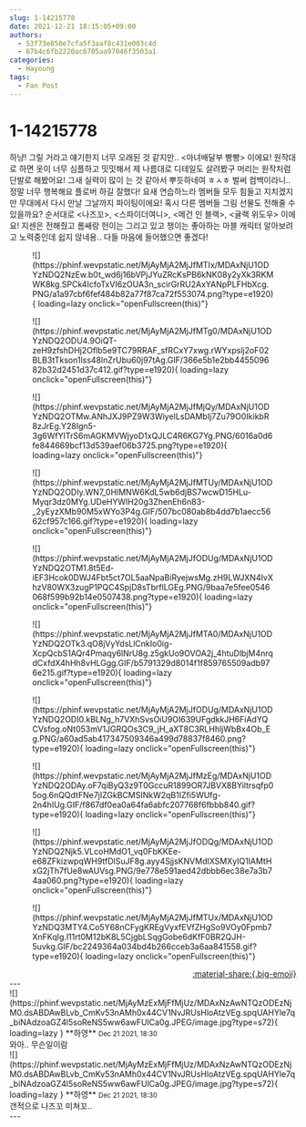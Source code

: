```yaml
---
slug: 1-14215778
date: 2021-12-21 18:15:05+09:00
authors:
  - 53f73e850e7cfa5f3aaf8c431e003c4d
  - 67b4c6fb2220ac6705aa97046f3503a1
categories:
  - Hayoung
tags:
  - Fan Post
---
```


# 1-14215778

<div class="post-container" markdown="1">
<div class="content-container md-sidebar__scrollwrap" markdown="1">

하냥! 그릴 거라고 얘기한지 너무 오래된 것 같지만.. &lt;마녀배달부 빵빵&gt; 이에요! 원작대로 하면 옷이 너무 심플하고 밋밋해서 제 나름대로 디테일도 살려봤구 머리는 원작처럼 단발로 해봤어요! 그새 실력이 많이 는 것 같아서 뿌듯하네여 ㅎㅅㅎ 벌써 컴백이라니.. 정말 너무 행복해요 플로버 하길 잘했다! 요새 연습하느라 멤버들 모두 힘들고 지치겠지만 무대에서 다시 만날 그날까지 파이팅이에요! 혹시 다른 멤버들 그림 선물도 전해줄 수 있을까요? 순서대로 &lt;나즈꼬&gt;, &lt;스파이더여니&gt;, &lt;메건 인 블랙&gt;, &lt;귤랙 위도우&gt; 이에요! 지센은 전해줬고 롬쌔랑 헌이는 그리고 있고 챙이는 좋아하는 마블 캐릭터 알아보려고 노력중인데 쉽지 않네용.. 다들 마음에 들어했으면 좋겠다!
<figure markdown="1">
![](https://phinf.wevpstatic.net/MjAyMjA2MjJfMTIx/MDAxNjU1ODYzNDQ2NzEw.b0t_wd6j16bVPjJYuZRcKsPB6kNK08y2yXk3RKMWK8kg.SPCk4IcfoTxVI6zOUA3n_scirGrRU2AxYANpPLFHbXcg.PNG/a1a97cbf6fef484b82a77f87ca72f553074.png?type=e1920){ loading=lazy onclick="openFullscreen(this)"}
</figure>

<figure markdown="1">
![](https://phinf.wevpstatic.net/MjAyMjA2MjJfMTg0/MDAxNjU1ODYzNDQ2ODU4.9OiQT-zeH9zfshDHj2Oflb5e9TC79RRAF_sfRCxY7xwg.rWYxpslj2oF02BLB3tTkson1lss48lnZrUbu60j97tAg.GIF/366e5b1e2bb445509682b32d2451d37c412.gif?type=e1920){ loading=lazy onclick="openFullscreen(this)"}
</figure>

<figure markdown="1">
![](https://phinf.wevpstatic.net/MjAyMjA2MjJfMjQy/MDAxNjU1ODYzNDQ2OTMw.ANhJXJ9PZ9W3WiyeILsDAMbIj7Zu79O0IkikbR8zJrEg.Y28Ign5-3g6WfYITrS6mAGKMVWjyoD1xQJLC4R6KG7Yg.PNG/6016a0d6fe844669bcf13d539aef06b3725.png?type=e1920){ loading=lazy onclick="openFullscreen(this)"}
</figure>

<figure markdown="1">
![](https://phinf.wevpstatic.net/MjAyMjA2MjJfMTUy/MDAxNjU1ODYzNDQ2ODIy.WN7_0HlMNW6KdL5wb6djBS7wcwD15HLu-Myqr3dz0MYg.UDeHYWlH20g3ZhenEh6n83-_2yEyzXMb90M5xWYo3P4g.GIF/507bc080ab8b4dd7b1aecc5662cf957c166.gif?type=e1920){ loading=lazy onclick="openFullscreen(this)"}
</figure>

<figure markdown="1">
![](https://phinf.wevpstatic.net/MjAyMjA2MjJfODUg/MDAxNjU1ODYzNDQ2OTM1.8t5Ed-iEF3Hcok0DWJ4Fbt5ct7OL5aaNpaBiRyejwsMg.zH9LWJXN4IvXhzV80WX3zugP1PQC4SpjD8sTbrflLGEg.PNG/9baa7e5fee0546068f599b92b14e0507438.png?type=e1920){ loading=lazy onclick="openFullscreen(this)"}
</figure>

<figure markdown="1">
![](https://phinf.wevpstatic.net/MjAyMjA2MjJfMTA0/MDAxNjU1ODYzNDQ2OTk3.qO8jVyYdsLlCnkIo0ig-XcpQcbS1AQr4Pmaqy6lNrU8g.z5gkUo9OVOA2j_4htuDlbjM4nrqdCxfdX4hHh8vHLGgg.GIF/b5791329d8014f1f859765509adb976e215.gif?type=e1920){ loading=lazy onclick="openFullscreen(this)"}
</figure>

<figure markdown="1">
![](https://phinf.wevpstatic.net/MjAyMjA2MjJfODUg/MDAxNjU1ODYzNDQ2ODI0.kBLNg_h7VXhSvsOiU9OI639UFgdkkJH6FiAdYQCVsfog.oNt053mV1JGRQOs3C9_jH_aXT8C3RLHhljWbBx4Ob_Eg.PNG/a60ad5ab417347509346a499d78837f8460.png?type=e1920){ loading=lazy onclick="openFullscreen(this)"}
</figure>

<figure markdown="1">
![](https://phinf.wevpstatic.net/MjAyMjA2MjJfMzEg/MDAxNjU1ODYzNDQ2ODAy.oF7qiByQ3z9T0GccuR1899OR7JBVX8BYiltrsqfp05og.6nQQdtFNe7jIZGkBCMSINkW2qB1IZfi5WUfg-2n4hIUg.GIF/f867df0ea0a64fa6abfc207768f6fbbb840.gif?type=e1920){ loading=lazy onclick="openFullscreen(this)"}
</figure>

<figure markdown="1">
![](https://phinf.wevpstatic.net/MjAyMjA2MjJfODQg/MDAxNjU1ODYzNDQ2Njk5.VLcoHMdO1_vq0FbKKEe-e68ZFkizwpqWH9tfDlSuJF8g.ayy4SjjsKNVMdIXSMXyIQ1lAMtHxG2jTh7fUe8wAUVsg.PNG/9e778e591aed42dbbb6ec38e7a3b74aa060.png?type=e1920){ loading=lazy onclick="openFullscreen(this)"}
</figure>

<figure markdown="1">
![](https://phinf.wevpstatic.net/MjAyMjA2MjJfMTUx/MDAxNjU1ODYzNDQ3MTY4.Co5Y68nCFygKREgVyxfEVfZHgSo9VOy0Fpmb7XnFKqIg.l11rt0M12bK8L5CjgbLSqgGobe6dKfF0BR2QJH-5uvkg.GIF/bc2249364a034bd4b266cceb3a6aa841558.gif?type=e1920){ loading=lazy onclick="openFullscreen(this)"}
</figure>


</div>
</div>

<div style="text-align: right;" markdown="1">
<a href="https://weverse.io/fromis9/fanpost/1-14215778" style="text-align: right;">:material-share:{.big-emoji}</a>
</div>
---

<div class="comments-container md-sidebar__scrollwrap" markdown="1">
<div class="comment" markdown="1">
<div class='id-container' markdown="1">
![](https://phinf.wevpstatic.net/MjAyMzExMjFfMjUz/MDAxNzAwNTQzODEzNjM0.dsABDAwBLvb_CmKv53nAMh0x44CV1NvJRUsHloAtzVEg.spqUAHYle7q_biNAdzoaGZ4l5soReNS5ww6awFUlCa0g.JPEG/image.jpg?type=s72){ loading=lazy }
**<span class="artist">하영</span>** <small>Dec 21 2021, 18:30</small><br>
</div>
<div class='comment-body' markdown="1">
와아.. 무슨일이람
</div>
</div>
<div class="comment" markdown="1">
<div class='id-container' markdown="1">
![](https://phinf.wevpstatic.net/MjAyMzExMjFfMjUz/MDAxNzAwNTQzODEzNjM0.dsABDAwBLvb_CmKv53nAMh0x44CV1NvJRUsHloAtzVEg.spqUAHYle7q_biNAdzoaGZ4l5soReNS5ww6awFUlCa0g.JPEG/image.jpg?type=s72){ loading=lazy }
**<span class="artist">하영</span>** <small>Dec 21 2021, 18:30</small><br>
</div>
<div class='comment-body' markdown="1">
갠적으로 나즈꼬 미쳐꼬..
</div>
</div>
</div>
---
